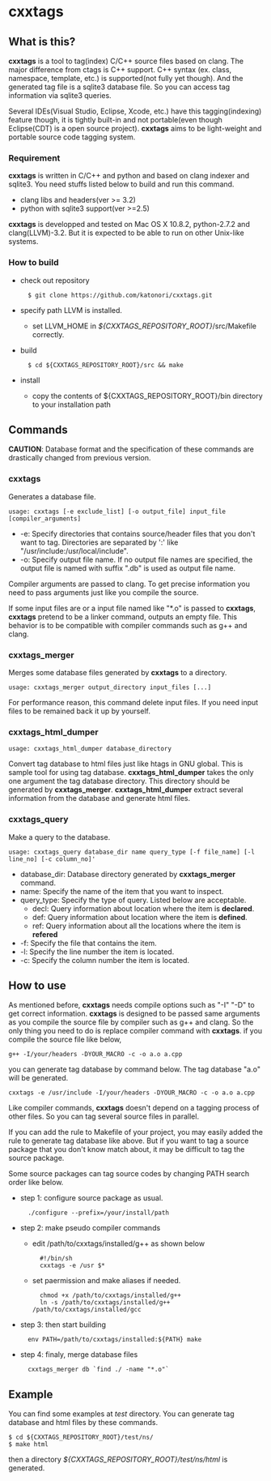 cxxtags
=======

What is this?
------------------------
**cxxtags** is a tool to tag(index) C/C++ source files based on clang. The major difference from ctags is
C++ support. C++ syntax (ex. class, namespace, template, etc.) is supported(not fully yet though). And
the generated tag file is a sqlite3 database file. So you can access tag information via sqlite3 queries.

Several IDEs(Visual Studio, Eclipse, Xcode, etc.) have this tagging(indexing) feature though, it is tightly
built-in and not portable(even though Eclipse(CDT) is a open source project). **cxxtags** aims to be
light-weight and portable source code tagging system.

### Requirement
**cxxtags** is written in C/C++ and python and based on clang indexer and sqlite3. You need stuffs listed
below to build and run this command.

* clang libs and headers(ver >= 3.2)
* python with sqlite3 support(ver >=2.5)

**cxxtags** is developped and tested on Mac OS X 10.8.2, python-2.7.2 and clang(LLVM)-3.2.
But it is expected to be able to run on other Unix-like systems.

### How to build
* check out repository

        $ git clone https://github.com/katonori/cxxtags.git

* specify path LLVM is installed.  
    * set LLVM_HOME in _${CXXTAGS_REPOSITORY_ROOT}_/src/Makefile correctly.  

* build

        $ cd ${CXXTAGS_REPOSITORY_ROOT}/src && make

* install
    * copy the contents of ${CXXTAGS_REPOSITORY_ROOT}/bin directory to your installation path

Commands
------------------------
**CAUTION**: Database format and the specification of these commands are drastically changed from previous version.

### cxxtags
Generates a database file.

    usage: cxxtags [-e exclude_list] [-o output_file] input_file [compiler_arguments]

* -e: Specify directories that contains source/header files that you don't want to tag. Directories are separated by ':' like "/usr/include:/usr/local/include".
* -o: Specify output file name. If no output file names are specified, the output file is named with suffix ".db" is used as output file name.

Compiler arguments are passed to clang. To get precise information you need to pass arguments just like you compile the source.

If some input files are or a input file named like "*.o" is passed to **cxxtags**, **cxxtags** pretend to be a linker command, 
outputs an empty file. This behavior is to be compatible with compiler commands such as g++ and clang.

### cxxtags_merger
Merges some database files generated by **cxxtags** to a directory. 

    usage: cxxtags_merger output_directory input_files [...]

For performance reason, this command delete input files. If you need input files to be remained back it up by yourself.

### cxxtags_html_dumper

    usage: cxxtags_html_dumper database_directory

Convert tag database to html files just like htags in GNU global. This is sample tool for using tag database.
**cxxtags_html_dumper** takes the only one argument the tag database directory. This directory should be 
generated by **cxxtags_merger**.
**cxxtags_html_dumper** extract several information from the database and generate html files. 

### cxxtags_query
Make a query to the database.

    usage: cxxtags_query database_dir name query_type [-f file_name] [-l line_no] [-c column_no]'

* database_dir: Database directory generated by **cxxtags_merger** command.  
* name: Specify the name of the item that you want to inspect.  
* query_type: Specify the type of query. Listed below are acceptable.  
    * decl: Query information about location where the item is **declared**.  
    * def: Query information about location where the item is **defined**.  
    * ref: Query information about all the locations where the item is **refered**  
* -f: Specify the file that contains the item.  
* -l: Specify the line number the item is located.  
* -c: Specify the column number the item is located.  

How to use
------------------------
As mentioned before, **cxxtags** needs compile options such as "-I" "-D" to get correct information.
**cxxtags** is designed to be passed same arguments as you compile the source file by compiler such as g++
and clang. So the only thing you need to do is replace compiler command with **cxxtags**. if you compile the
source file like below,

    g++ -I/your/headers -DYOUR_MACRO -c -o a.o a.cpp

you can generate tag database by command below. The tag database "a.o" will be generated.

    cxxtags -e /usr/include -I/your/headers -DYOUR_MACRO -c -o a.o a.cpp

Like compiler commands, **cxxtags** doesn't depend on a tagging process of other files. So you can tag several
source files in parallel.

If you can add the rule to Makefile of your project, you may easily added the rule to generate
tag database like above. But if you want to tag a source package that you don't know match about, it may be
difficult to tag the source package. 

Some source packages can tag source codes by changing PATH search order like below.

* step 1: configure source package as usual.

        ./configure --prefix=/your/install/path

* step 2: make pseudo compiler commands
    * edit /path/to/cxxtags/installed/g++ as shown below 

            #!/bin/sh  
            cxxtags -e /usr $*  

    * set paermission and make aliases if needed. 

            chmod +x /path/to/cxxtags/installed/g++
            ln -s /path/to/cxxtags/installed/g++ /path/to/cxxtags/installed/gcc

* step 3: then start building
    
        env PATH=/path/to/cxxtags/installed:${PATH} make

* step 4: finaly, merge database files

        cxxtags_merger db `find ./ -name "*.o"`

Example
------------------------
You can find some examples at _test_ directory. You can generate tag database and html files by these commands.  

    $ cd ${CXXTAGS_REPOSITORY_ROOT}/test/ns/
    $ make html

then a directory _${CXXTAGS_REPOSITORY_ROOT}/test/ns/html_ is generated. 

